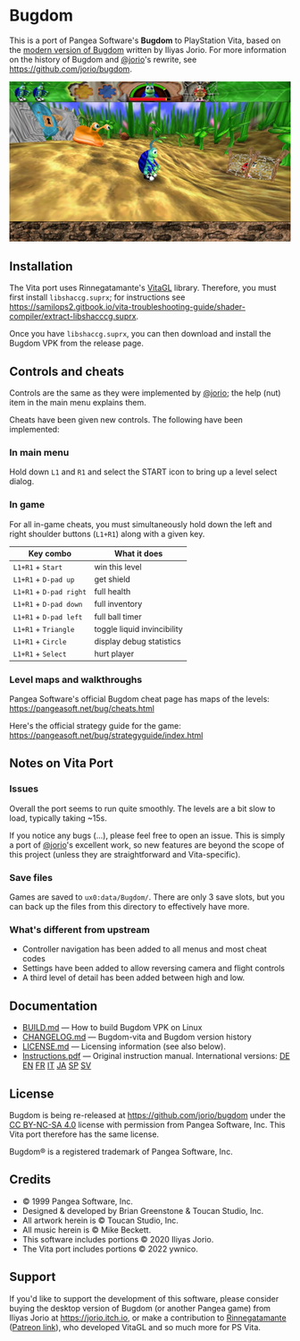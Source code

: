 # Bugdom

This is a port of Pangea Software's **Bugdom** to PlayStation Vita, based on the [modern version of Bugdom](https://github.com/jorio/bugdom) written by Iliyas Jorio. For more information on the history of Bugdom and [@jorio](https://github.com/jorio)'s rewrite, see https://github.com/jorio/bugdom.

![Bugdom Screenshot](docs/screenshot.png)

## Installation

The Vita port uses Rinnegatamante's [VitaGL](https://github.com/Rinnegatamante/vitaGL) library. Therefore, you must first install `libshaccg.suprx`; for instructions see https://samilops2.gitbook.io/vita-troubleshooting-guide/shader-compiler/extract-libshacccg.suprx.

Once you have `libshaccg.suprx`, you can then download and install the Bugdom VPK from the release page.

## Controls and cheats
Controls are the same as they were implemented by [@jorio](https://github.com/jorio); the help (nut) item in the main menu explains them.

Cheats have been given new controls. The following have been implemented:

### In main menu

Hold down `L1` and `R1` and select the START icon to bring up a level select dialog.

### In game

For all in-game cheats, you must simultaneously hold down the left and right shoulder buttons (`L1+R1`) along with a given key.

| Key combo               | What it does                |
|-------------------------|-----------------------------|
| `L1+R1` + `Start`       | win this level              |
| `L1+R1` + `D-pad up`    | get shield                  |
| `L1+R1` + `D-pad right` | full health                 |
| `L1+R1` + `D-pad down`  | full inventory              |
| `L1+R1` + `D-pad left`  | full ball timer             |
| `L1+R1` + `Triangle`    | toggle liquid invincibility |
| `L1+R1` + `Circle`      | display debug statistics    |
| `L1+R1` + `Select`      | hurt player                 |

### Level maps and walkthroughs

Pangea Software's official Bugdom cheat page has maps of the levels:
https://pangeasoft.net/bug/cheats.html

Here's the official strategy guide for the game:
https://pangeasoft.net/bug/strategyguide/index.html

## Notes on Vita Port
### Issues
Overall the port seems to run quite smoothly. The levels are a bit slow to load, typically taking ~15s.

If you notice any bugs (...), please feel free to open an issue.
This is simply a port of [@jorio](https://github.com/jorio)'s excellent work, so new features are beyond the scope of this project (unless they are straightforward and Vita-specific).

### Save files
Games are saved to `ux0:data/Bugdom/`. There are only 3 save slots, but you can back up the files from this directory to effectively have more.

### What's different from upstream
- Controller navigation has been added to all menus and most cheat codes
- Settings have been added to allow reversing camera and flight controls
- A third level of detail has been added between high and low.

## Documentation

- [BUILD.md](BUILD.md) — How to build Bugdom VPK on Linux
- [CHANGELOG.md](CHANGELOG.md) — Bugdom-vita and Bugdom version history
- [LICENSE.md](LICENSE.md) — Licensing information (see also below).
- [Instructions.pdf](docs/Instructions.pdf) — Original instruction manual. International versions:
    [DE](docs/Instructions-DE.pdf)
    [EN](docs/Instructions-EN.pdf)
    [FR](docs/Instructions-FR.pdf)
    [IT](docs/Instructions-IT.pdf)
    [JA](docs/Instructions-JA.pdf)
    [SP](docs/Instructions-ES.pdf)
    [SV](docs/Instructions-SV.pdf)

## License

Bugdom is being re-released at https://github.com/jorio/bugdom under the [CC BY-NC-SA 4.0](LICENSE.md) license with permission from Pangea Software, Inc. This Vita port therefore has the same license.

Bugdom® is a registered trademark of Pangea Software, Inc.

## Credits

- © 1999 Pangea Software, Inc.
- Designed & developed by Brian Greenstone & Toucan Studio, Inc.
- All artwork herein is © Toucan Studio, Inc.
- All music herein is © Mike Beckett.
- This software includes portions © 2020 Iliyas Jorio.
- The Vita port includes portions © 2022 ywnico.

## Support

If you'd like to support the development of this software, please consider buying the desktop version of Bugdom (or another Pangea game) from Iliyas Jorio at https://jorio.itch.io, or make a contribution to [Rinnegatamante](https://github.com/Rinnegatamante) ([Patreon link](https://patreon.com/Rinnegatamante)), who developed VitaGL and so much more for PS Vita.
